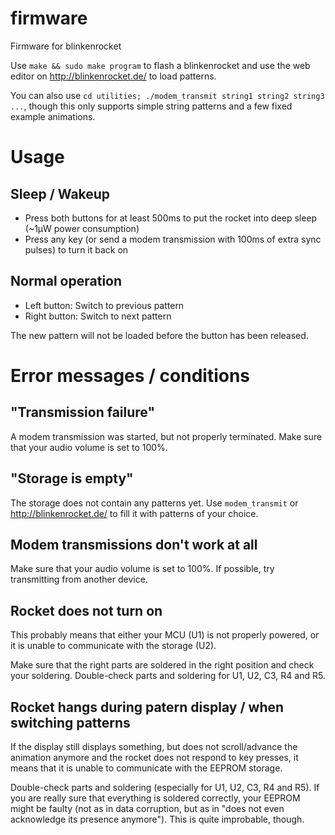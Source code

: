 # firmware
Firmware for blinkenrocket

Use `make && sudo make program` to flash a blinkenrocket and use the web
editor on <http://blinkenrocket.de/> to load patterns.

You can also use `cd utilities; ./modem_transmit string1 string2 string3 ...`,
though this only supports simple string patterns and a few fixed example
animations.

# Usage

## Sleep / Wakeup

* Press both buttons for at least 500ms to put the rocket into deep sleep
  (~1µW power consumption)
* Press any key (or send a modem transmission with 100ms of extra sync pulses)
  to turn it back on

## Normal operation

* Left button: Switch to previous pattern
* Right button: Switch to next pattern

The new pattern will not be loaded before the button has been released.

# Error messages / conditions

## "Transmission failure"

A modem transmission was started, but not properly terminated. Make sure that
your audio volume is set to 100%.

## "Storage is empty"

The storage does not contain any patterns yet. Use `modem_transmit` or
<http://blinkenrocket.de/> to fill it with patterns of your choice.

## Modem transmissions don't work at all

Make sure that your audio volume is set to 100%. If possible, try transmitting
from another device.

## Rocket does not turn on

This probably means that either your MCU (U1) is not properly powered,
or it is unable to communicate with the storage (U2).

Make sure that the right parts are soldered in the right position and check
your soldering. Double-check parts and soldering for U1, U2, C3, R4 and R5.

## Rocket hangs during patern display / when switching patterns

If the display still displays something, but does not scroll/advance the
animation anymore and the rocket does not respond to key presses, it means that
it is unable to communicate with the EEPROM storage.

Double-check parts and soldering (especially for U1, U2, C3, R4 and R5). If you
are really sure that everything is soldered correctly, your EEPROM might be
faulty (not as in data corruption, but as in "does not even acknowledge its
presence anymore"). This is quite improbable, though.
